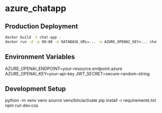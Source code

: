 # azure_chatapp

## Production Deployment
```bash
docker build -t chat-app .
docker run -d -p 80:80 -e DATABASE_URL=... -e AZURE_OPENAI_KEY=... chat-app
```

## Environment Variables
AZURE_OPENAI_ENDPOINT=your-resource.endpoint.azure
AZURE_OPENAI_KEY=your-api-key
JWT_SECRET=secure-random-string

## Development Setup
python -m venv venv
source venv/bin/activate
pip install -r requirements.txt
npm run dev:css
